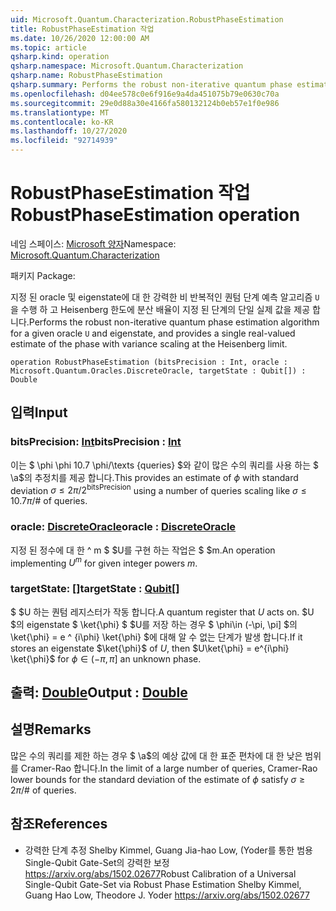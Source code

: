 ```yaml
---
uid: Microsoft.Quantum.Characterization.RobustPhaseEstimation
title: RobustPhaseEstimation 작업
ms.date: 10/26/2020 12:00:00 AM
ms.topic: article
qsharp.kind: operation
qsharp.namespace: Microsoft.Quantum.Characterization
qsharp.name: RobustPhaseEstimation
qsharp.summary: Performs the robust non-iterative quantum phase estimation algorithm for a given oracle `U` and eigenstate, and provides a single real-valued estimate of the phase with variance scaling at the Heisenberg limit.
ms.openlocfilehash: d04ee578c0e6f916e9a4da451075b79e0630c70a
ms.sourcegitcommit: 29e0d88a30e4166fa580132124b0eb57e1f0e986
ms.translationtype: MT
ms.contentlocale: ko-KR
ms.lasthandoff: 10/27/2020
ms.locfileid: "92714939"
---
```

# <a name="robustphaseestimation-operation"></a><span data-ttu-id="138c7-102">RobustPhaseEstimation 작업</span><span class="sxs-lookup"><span data-stu-id="138c7-102">RobustPhaseEstimation operation</span></span>

<span data-ttu-id="138c7-103">네임 스페이스: [Microsoft 양자](xref:Microsoft.Quantum.Characterization)</span><span class="sxs-lookup"><span data-stu-id="138c7-103">Namespace: [Microsoft.Quantum.Characterization](xref:Microsoft.Quantum.Characterization)</span></span>

<span data-ttu-id="138c7-104">패키지 [](https://nuget.org/packages/)</span><span class="sxs-lookup"><span data-stu-id="138c7-104">Package: [](https://nuget.org/packages/)</span></span>


<span data-ttu-id="138c7-105">지정 된 oracle 및 eigenstate에 대 한 강력한 비 반복적인 퀀텀 단계 예측 알고리즘 `U` 을 수행 하 고 Heisenberg 한도에 분산 배율이 지정 된 단계의 단일 실제 값을 제공 합니다.</span><span class="sxs-lookup"><span data-stu-id="138c7-105">Performs the robust non-iterative quantum phase estimation algorithm for a given oracle `U` and eigenstate, and provides a single real-valued estimate of the phase with variance scaling at the Heisenberg limit.</span></span>

```qsharp
operation RobustPhaseEstimation (bitsPrecision : Int, oracle : Microsoft.Quantum.Oracles.DiscreteOracle, targetState : Qubit[]) : Double
```


## <a name="input"></a><span data-ttu-id="138c7-106">입력</span><span class="sxs-lookup"><span data-stu-id="138c7-106">Input</span></span>

### <a name="bitsprecision--int"></a><span data-ttu-id="138c7-107">bitsPrecision: [Int](xref:microsoft.quantum.lang-ref.int)</span><span class="sxs-lookup"><span data-stu-id="138c7-107">bitsPrecision : [Int](xref:microsoft.quantum.lang-ref.int)</span></span>

<span data-ttu-id="138c7-108">이는 $ \phi \phi 10.7 \phi/\texts {queries} $와 같이 많은 수의 쿼리를 사용 하는 $ \a$의 추정치를 제공 합니다.</span><span class="sxs-lookup"><span data-stu-id="138c7-108">This provides an estimate of $\phi$ with standard deviation $\sigma \le 2\pi / 2^\text{bitsPrecision}$ using a number of queries scaling like $\sigma \le 10.7 \pi / \text{# of queries}$.</span></span>


### <a name="oracle--discreteoracle"></a><span data-ttu-id="138c7-109">oracle: [DiscreteOracle](xref:Microsoft.Quantum.Oracles.DiscreteOracle)</span><span class="sxs-lookup"><span data-stu-id="138c7-109">oracle : [DiscreteOracle](xref:Microsoft.Quantum.Oracles.DiscreteOracle)</span></span>

<span data-ttu-id="138c7-110">지정 된 정수에 대 한 ^ m $ $U를 구현 하는 작업은 $ $m.</span><span class="sxs-lookup"><span data-stu-id="138c7-110">An operation implementing $U^m$ for given integer powers $m$.</span></span>


### <a name="targetstate--qubit"></a><span data-ttu-id="138c7-111">targetState: [[](xref:microsoft.quantum.lang-ref.qubit)]</span><span class="sxs-lookup"><span data-stu-id="138c7-111">targetState : [Qubit](xref:microsoft.quantum.lang-ref.qubit)[]</span></span>

<span data-ttu-id="138c7-112">$ $U 하는 퀀텀 레지스터가 작동 합니다.</span><span class="sxs-lookup"><span data-stu-id="138c7-112">A quantum register that $U$ acts on.</span></span> <span data-ttu-id="138c7-113">$U $의 eigenstate $ \ket{\phi} $ $U를 저장 하는 경우 $ \phi\in (-\pi, \pi] $의 \ket{\phi} = e ^ {i\phi} \ket{\phi} $에 대해 알 수 없는 단계가 발생 합니다.</span><span class="sxs-lookup"><span data-stu-id="138c7-113">If it stores an eigenstate $\ket{\phi}$ of $U$, then $U\ket{\phi} = e^{i\phi} \ket{\phi}$ for $\phi\in(-\pi,\pi]$ an unknown phase.</span></span>



## <a name="output--double"></a><span data-ttu-id="138c7-114">출력: [Double](xref:microsoft.quantum.lang-ref.double)</span><span class="sxs-lookup"><span data-stu-id="138c7-114">Output : [Double](xref:microsoft.quantum.lang-ref.double)</span></span>



## <a name="remarks"></a><span data-ttu-id="138c7-115">설명</span><span class="sxs-lookup"><span data-stu-id="138c7-115">Remarks</span></span>

<span data-ttu-id="138c7-116">많은 수의 쿼리를 제한 하는 경우 $ \\a$의 예상 값에 대 한 표준 편차에 대 한 낮은 범위를 Cramer-Rao 합니다.</span><span class="sxs-lookup"><span data-stu-id="138c7-116">In the limit of a large number of queries, Cramer-Rao lower bounds for the standard deviation of the estimate of $\phi$ satisfy $\sigma \ge 2 \pi / \text{# of queries}$.</span></span>

## <a name="references"></a><span data-ttu-id="138c7-117">참조</span><span class="sxs-lookup"><span data-stu-id="138c7-117">References</span></span>

- <span data-ttu-id="138c7-118">강력한 단계 추정 Shelby Kimmel, Guang Jia-hao Low, (Yoder를 통한 범용 Single-Qubit Gate-Set의 강력한 보정 https://arxiv.org/abs/1502.02677</span><span class="sxs-lookup"><span data-stu-id="138c7-118">Robust Calibration of a Universal Single-Qubit Gate-Set via Robust Phase Estimation Shelby Kimmel, Guang Hao Low, Theodore J. Yoder https://arxiv.org/abs/1502.02677</span></span>